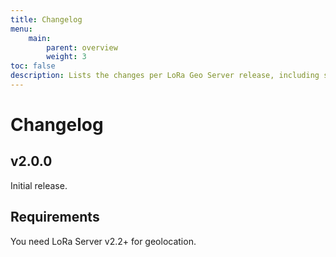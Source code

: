 ```yaml
---
title: Changelog
menu:
    main:
        parent: overview
        weight: 3
toc: false
description: Lists the changes per LoRa Geo Server release, including steps how to upgrade.
---
```


# Changelog

## v2.0.0

Initial release.

## Requirements

You need LoRa Server v2.2+ for geolocation.
